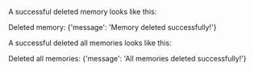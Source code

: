 A successful deleted memory looks like this:

Deleted memory:  {'message': 'Memory deleted successfully!'}

A successful deleted all memories looks like this:

Deleted all memories:  {'message': 'All memories deleted successfully!'}